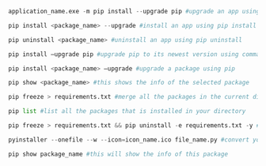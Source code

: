 ```python
application_name.exe -m pip install --upgrade pip #upgrade an app using pip upgrade
```

```python
pip install <package_name> --upgrade #install an app using pip install
```

```python
pip uninstall <package_name> #uninstall an app using pip uninstall
```

```python
pip install –upgrade pip #upgrade pip to its newest version using command line
```

```python
pip install <package_name> –upgrade #upgrade a package using pip
```

```python
pip show <package_name> #this shows the info of the selected package
```

```python
pip freeze > requirements.txt #merge all the packages in the current directory into one file
```

```python
pip list #list all the packages that is installed in your directory
```

```python
pip freeze > requirements.txt && pip uninstall -e requirements.txt -y #remove all the packages installed using pip
```

```python
pyinstaller --onefile --w --icon=icon_name.ico file_name.py #convert your python file into a programme
```

```python
pip show package_name #this will show the info of this package
```
